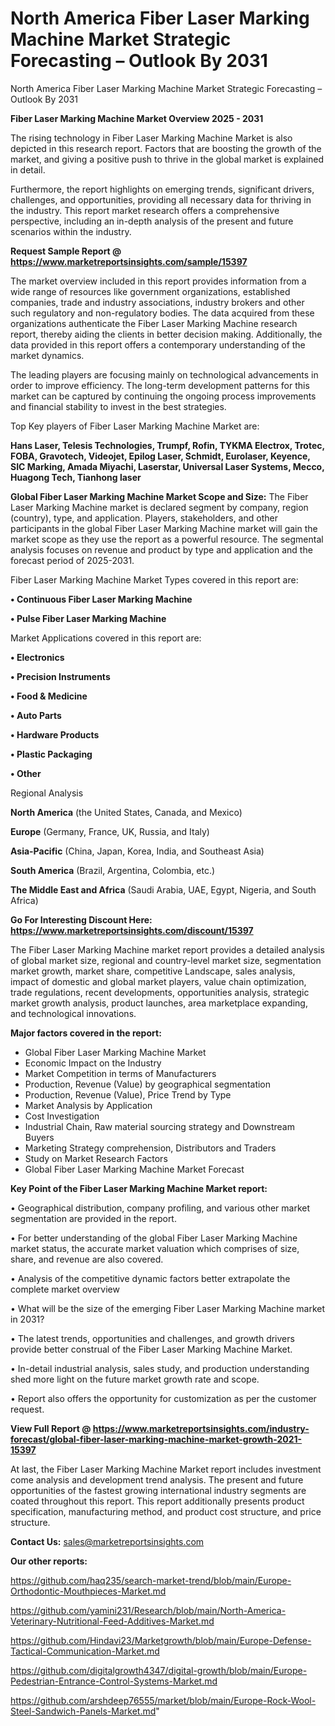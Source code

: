 # North America Fiber Laser Marking Machine Market Strategic Forecasting – Outlook By 2031
North America Fiber Laser Marking Machine Market Strategic Forecasting – Outlook By 2031

<Strong> Fiber Laser Marking Machine Market Overview 2025 - 2031</strong>

The rising technology in Fiber Laser Marking Machine Market is also depicted in this research report. Factors that are boosting the growth of the market, and giving a positive push to thrive in the global market is explained in detail.

Furthermore, the report highlights on emerging trends, significant drivers, challenges, and opportunities, providing all necessary data for thriving in the industry. This report market research offers a comprehensive perspective, including an in-depth analysis of the present and future scenarios within the industry.

<strong>Request Sample Report @ <a href=https://www.marketreportsinsights.com/sample/15397>https://www.marketreportsinsights.com/sample/15397</a></strong>

The market overview included in this report provides information from a wide range of resources like government organizations, established companies, trade and industry associations, industry brokers and other such regulatory and non-regulatory bodies. The data acquired from these organizations authenticate the Fiber Laser Marking Machine research report, thereby aiding the clients in better decision making. Additionally, the data provided in this report offers a contemporary understanding of the market dynamics.

The leading players are focusing mainly on technological advancements in order to improve efficiency. The long-term development patterns for this market can be captured by continuing the ongoing process improvements and financial stability to invest in the best strategies.

Top Key players of Fiber Laser Marking Machine Market are:

<strong>Hans Laser, Telesis Technologies, Trumpf, Rofin, TYKMA Electrox, Trotec, FOBA, Gravotech, Videojet, Epilog Laser, Schmidt, Eurolaser, Keyence, SIC Marking, Amada Miyachi, Laserstar, Universal Laser Systems, Mecco, Huagong Tech, Tianhong laser</strong>

<strong><b>Global Fiber Laser Marking Machine Market Scope and Size:</b></strong>
The Fiber Laser Marking Machine market is declared segment by company, region (country), type, and application. Players, stakeholders, and other participants in the global Fiber Laser Marking Machine market will gain the market scope as they use the report as a powerful resource. The segmental analysis focuses on revenue and product by type and application and the forecast period of 2025-2031.

Fiber Laser Marking Machine Market Types covered in this report are:

<strong>• Continuous Fiber Laser Marking Machine

• Pulse Fiber Laser Marking Machine</strong>

Market Applications covered in this report are:

<strong>• Electronics

• Precision Instruments

• Food & Medicine

• Auto Parts

• Hardware Products

• Plastic Packaging

• Other</strong> 

Regional Analysis

<strong>North America</strong> (the United States, Canada, and Mexico)

<strong>Europe</strong> (Germany, France, UK, Russia, and Italy)

<strong>Asia-Pacific</strong> (China, Japan, Korea, India, and Southeast Asia)

<strong>South America</strong> (Brazil, Argentina, Colombia, etc.)

<strong>The Middle East and Africa</strong> (Saudi Arabia, UAE, Egypt, Nigeria, and South Africa)

<strong>Go For Interesting Discount Here: <a href=https://www.marketreportsinsights.com/discount/15397>https://www.marketreportsinsights.com/discount/15397</a></strong>

The Fiber Laser Marking Machine market report provides a detailed analysis of global market size, regional and country-level market size, segmentation market growth, market share, competitive Landscape, sales analysis, impact of domestic and global market players, value chain optimization, trade regulations, recent developments, opportunities analysis, strategic market growth analysis, product launches, area marketplace expanding, and technological innovations.

<strong><b>Major factors covered in the report:</b></strong>
<ul>
  <li>Global Fiber Laser Marking Machine Market </li>
  <li>Economic Impact on the Industry</li>
  <li>Market Competition in terms of Manufacturers</li>
  <li>Production, Revenue (Value) by geographical segmentation</li>
  <li>Production, Revenue (Value), Price Trend by Type</li>
  <li>Market Analysis by Application</li>
  <li>Cost Investigation</li>
  <li>Industrial Chain, Raw material sourcing strategy and Downstream Buyers</li>
  <li>Marketing Strategy comprehension, Distributors and Traders</li>
  <li>Study on Market Research Factors</li>
  <li>Global Fiber Laser Marking Machine Market Forecast</li>
</ul>

<strong><b>Key Point of the Fiber Laser Marking Machine Market report:</b></strong>

• Geographical distribution, company profiling, and various other market segmentation are provided in the report.

• For better understanding of the global Fiber Laser Marking Machine market status, the accurate market valuation which comprises of size, share, and revenue are also covered.

• Analysis of the competitive dynamic factors better extrapolate the complete market overview

• What will be the size of the emerging Fiber Laser Marking Machine market in 2031?

• The latest trends, opportunities and challenges, and growth drivers provide better construal of the Fiber Laser Marking Machine Market.

• In-detail industrial analysis, sales study, and production understanding shed more light on the future market growth rate and scope.

• Report also offers the opportunity for customization as per the customer request.

<strong><b>View Full Report @ <a href=https://www.marketreportsinsights.com/industry-forecast/global-fiber-laser-marking-machine-market-growth-2021-15397>https://www.marketreportsinsights.com/industry-forecast/global-fiber-laser-marking-machine-market-growth-2021-15397</a></b></strong>


At last, the Fiber Laser Marking Machine Market report includes investment come analysis and development trend analysis. The present and future opportunities of the fastest growing international industry segments are coated throughout this report. This report additionally presents product specification, manufacturing method, and product cost structure, and price structure.

<strong>Contact Us:</strong>
sales@marketreportsinsights.com

<strong>Our other reports:</strong>

<a href=https://github.com/haq235/search-market-trend/blob/main/Europe-Orthodontic-Mouthpieces-Market.md>https://github.com/haq235/search-market-trend/blob/main/Europe-Orthodontic-Mouthpieces-Market.md</a>

<a href=https://github.com/yamini231/Research/blob/main/North-America-Veterinary-Nutritional-Feed-Additives-Market.md>https://github.com/yamini231/Research/blob/main/North-America-Veterinary-Nutritional-Feed-Additives-Market.md</a>

<a href=https://github.com/Hindavi23/Marketgrowth/blob/main/Europe-Defense-Tactical-Communication-Market.md>https://github.com/Hindavi23/Marketgrowth/blob/main/Europe-Defense-Tactical-Communication-Market.md</a>

<a href=https://github.com/digitalgrowth4347/digital-growth/blob/main/Europe-Pedestrian-Entrance-Control-Systems-Market.md>https://github.com/digitalgrowth4347/digital-growth/blob/main/Europe-Pedestrian-Entrance-Control-Systems-Market.md</a>

<a href=https://github.com/arshdeep76555/market/blob/main/Europe-Rock-Wool-Steel-Sandwich-Panels-Market.md>https://github.com/arshdeep76555/market/blob/main/Europe-Rock-Wool-Steel-Sandwich-Panels-Market.md</a>"
